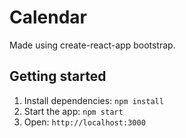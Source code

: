 # Calendar

Made using create-react-app bootstrap.


## Getting started

1. Install dependencies: `npm install`
2. Start the app: `npm start`
3. Open: `http://localhost:3000`

